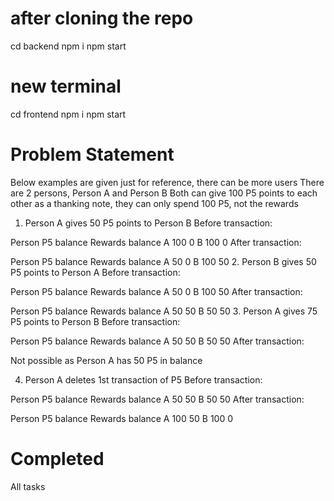 # after cloning the repo

cd backend
npm i
npm start

# new terminal

cd frontend
npm i
npm start

# Problem Statement

Below examples are given just for reference, there can be more users
There are 2 persons, Person A and Person B
Both can give 100 P5 points to each other as a thanking note, they can only spend 100 P5, not the rewards
1. Person A gives 50 P5 points to Person B
Before transaction:

Person	P5 balance	Rewards balance
A	100	0
B	100	0
After transaction:

Person	P5 balance	Rewards balance
A	50	0
B	100	50
2. Person B gives 50 P5 points to Person A
Before transaction:

Person	P5 balance	Rewards balance
A	50	0
B	100	50
After transaction:

Person	P5 balance	Rewards balance
A	50	50
B	50	50
3. Person A gives 75 P5 points to Person B
Before transaction:

Person	P5 balance	Rewards balance
A	50	50
B	50	50
After transaction:

Not possible as Person A has 50 P5 in balance

4. Person A deletes 1st transaction of P5
Before transaction:

Person	P5 balance	Rewards balance
A	50	50
B	50	50
After transaction:

Person	P5 balance	Rewards balance
A	100	50
B	100	0

# Completed

All tasks 